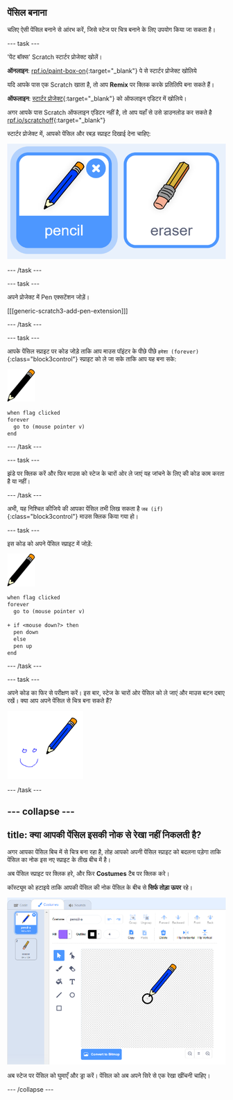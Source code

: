 ## पेंसिल बनाना

चलिए ऐसी पेंसिल बनाने से आंरभ करें, जिसे स्टेज पर चित्र बनाने के लिए उपयोग किया जा सकता है।

\--- task \---

'पेंट बॉक्स' Scratch स्टार्टर प्रोजेक्ट खोलें।

**ऑनलाइन**: [rpf.io/paint-box-on](http://rpf.io/paint-box-on){:target="_blank"} पे से स्टार्टर प्रोजेक्ट खोलिये

यदि आपके पास एक Scratch खाता है, तो आप **Remix** पर क्लिक करके प्रतिलिपि बना सकते हैं।

**ऑफलाइन**: [स्टार्टर प्रोजेक्ट](http://rpf.io/p/en/paint-box-go){:target="_blank"} को ऑफलाइन एडिटर में खोलिये।

अगर आपके पास Scratch ऑफलाइन एडिटर नहीं है, तो आप यहाँ से उसे डाउनलोड कर सकते है [rpf.io/scratchoff](http://rpf.io/scratchoff){:target="_blank"}

स्टार्टर प्रोजेक्ट में, आपको पेंसिल और रबड़ स्प्राइट दिखाई देना चाहिए:

![स्क्रीनशॉट](images/paint-starter.png)

\--- /task \---

\--- task \---

अपने प्रोजेक्ट में Pen एक्सटेंशन जोड़ें।

[[[generic-scratch3-add-pen-extension]]]

\--- /task \---

\--- task \---

आपके पेंसिल स्प्राइट पर कोड जोड़े ताकि आप माउस पॉइंटर के पीछे पीछे `हमेशा (forever)`{:class="block3control"} स्प्राइट को ले जा सके ताकि आप यह बना सके:

![पेंसिल](images/pencil.png)

```blocks3
when flag clicked
forever
  go to (mouse pointer v)
end
```

\--- /task \---

\--- task \---

झंडे पर क्लिक करें और फिर माउस को स्टेज के चारों ओर ले जाएं यह जांचने के लिए की कोड काम करता है या नहीं।

\--- /task \---

अभी, यह निश्चित कीजिये की आपका पेंसिल तभी लिख सकता है `जब (if)`{:class="block3control"} माउस क्लिक किया गया हो।

\--- task \---

इस कोड को अपने पेंसिल स्प्राइट में जोड़ें:

![पेंसिल](images/pencil.png)

```blocks3
when flag clicked
forever
  go to (mouse pointer v)

+ if <mouse down?> then
  pen down
  else
  pen up
end
```

\--- /task \---

\--- task \---

अपने कोड का फिर से परीक्षण करें। इस बार, स्टेज के चारों ओर पेंसिल को ले जाएं और माउस बटन दबाए रखें। क्या आप अपने पेंसिल से चित्र बना सकते हैं?

![स्क्रीनशॉट](images/paint-draw.png)

\--- /task \---

## \--- collapse \---

## title: क्या आपकी पेंसिल इसकी नोक से रेखा नहीं निकलती है?

अगर आपका पेंसिल बिच में से चित्र बना रहा है, तोह आपको अपनी पेंसिल स्प्राइट को बदलना पड़ेगा ताकि पेंसिल का नोक इस नए स्प्राइट के तीख बीच में है।

अब पेंसिल स्प्राइट पर क्लिक हरे, और फिर **Costumes** टैब पर क्लिक करे।

कॉस्ट्यूम को हटाइये ताकि आपकी पेंसिल की नोक पेंसिल के बीच से **सिर्फ तोड़ा ऊपर** रहे।

![पोशाक केंद्र](images/costume-center-annotated.png)

अब स्टेज पर पेंसिल को घुमाएँ और ड्रा करें। पेंसिल को अब अपने सिरे से एक रेखा खींचनी चाहिए।

\--- /collapse \---